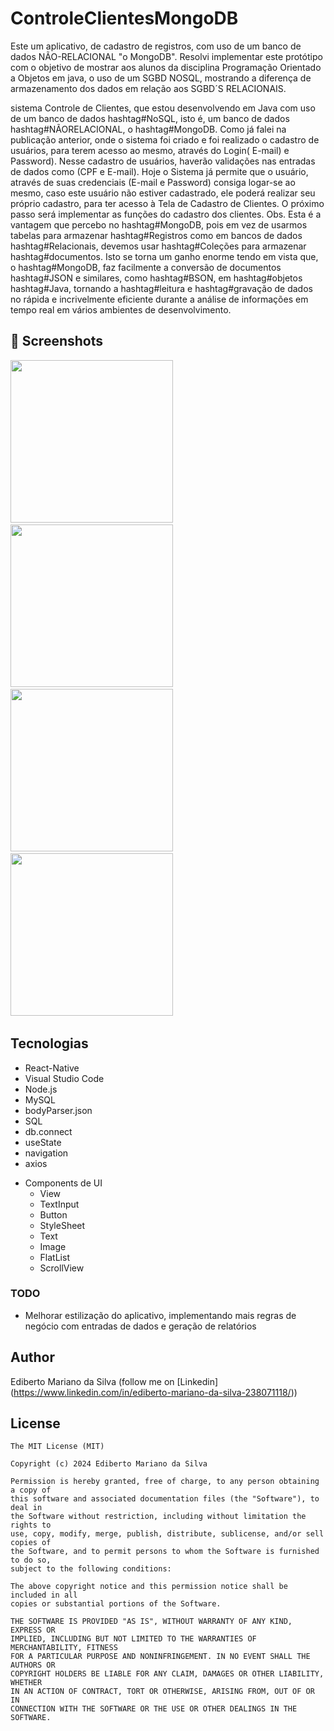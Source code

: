 # ControleClientesMongoDB
Este um aplicativo, de cadastro de registros, com uso de um banco de dados NÃO-RELACIONAL "o MongoDB". Resolvi implementar este protótipo com o objetivo de mostrar aos alunos da disciplina Programação Orientado a Objetos em java, o uso de um SGBD NOSQL, mostrando a diferença de armazenamento dos dados em relação aos SGBD´S RELACIONAIS.



 sistema Controle de Clientes, que estou desenvolvendo em Java com uso de um banco de dados hashtag#NoSQL, isto é, um banco de dados hashtag#NÃORELACIONAL, o hashtag#MongoDB. Como já falei na publicação anterior, onde o sistema foi criado e foi realizado o cadastro de usuários, para terem acesso ao mesmo, através do Login( E-mail) e Password). Nesse cadastro de usuários, haverão validações nas entradas de dados como (CPF e E-mail). Hoje o Sistema já permite que o usuário, através de suas credenciais (E-mail e Password) consiga logar-se ao mesmo, caso este usuário não estiver cadastrado, ele poderá realizar seu próprio cadastro, para ter acesso à Tela de Cadastro de Clientes. O próximo passo será implementar as funções do cadastro dos clientes. Obs. Esta é a vantagem que percebo no hashtag#MongoDB, pois em vez de usarmos tabelas para armazenar hashtag#Registros como em bancos de dados hashtag#Relacionais, devemos usar hashtag#Coleções para armazenar hashtag#documentos. Isto se torna um ganho enorme tendo em vista que, o hashtag#MongoDB, faz facilmente a conversão de documentos hashtag#JSON e similares, como hashtag#BSON, em hashtag#objetos hashtag#Java, tornando a hashtag#leitura e hashtag#gravação de dados no rápida e incrivelmente eficiente durante a análise de informações em tempo real em vários ambientes de desenvolvimento. 


## :camera_flash: Screenshots
<!-- You can add more screenshots here if you like -->
<img src="/imagem/imagem01.png" width="260">&emsp;<img src="/imagem/imagem02.png" width="260">&emsp;<img src="/imagem/imagem03.png" width="260">&emsp;<img src="/imagem/imagem04.png" width="260">&emsp;

## Tecnologias
* React-Native
* Visual Studio Code
* Node.js
* MySQL
* bodyParser.json
* SQL
* db.connect
* useState
* navigation
* axios
- Components de UI
    - View
    - TextInput
    - Button
    - StyleSheet
    - Text
    - Image
    - FlatList
    - ScrollView
### TODO
- Melhorar estilização do aplicativo, implementando mais regras de negócio com entradas de dados e geração de relatórios

## Author
Ediberto Mariano da Silva (follow me on [Linkedin] (https://www.linkedin.com/in/ediberto-mariano-da-silva-238071118/))

## License
```
The MIT License (MIT)

Copyright (c) 2024 Ediberto Mariano da Silva

Permission is hereby granted, free of charge, to any person obtaining a copy of
this software and associated documentation files (the "Software"), to deal in
the Software without restriction, including without limitation the rights to
use, copy, modify, merge, publish, distribute, sublicense, and/or sell copies of
the Software, and to permit persons to whom the Software is furnished to do so,
subject to the following conditions:

The above copyright notice and this permission notice shall be included in all
copies or substantial portions of the Software.

THE SOFTWARE IS PROVIDED "AS IS", WITHOUT WARRANTY OF ANY KIND, EXPRESS OR
IMPLIED, INCLUDING BUT NOT LIMITED TO THE WARRANTIES OF MERCHANTABILITY, FITNESS
FOR A PARTICULAR PURPOSE AND NONINFRINGEMENT. IN NO EVENT SHALL THE AUTHORS OR
COPYRIGHT HOLDERS BE LIABLE FOR ANY CLAIM, DAMAGES OR OTHER LIABILITY, WHETHER
IN AN ACTION OF CONTRACT, TORT OR OTHERWISE, ARISING FROM, OUT OF OR IN
CONNECTION WITH THE SOFTWARE OR THE USE OR OTHER DEALINGS IN THE SOFTWARE.
```
